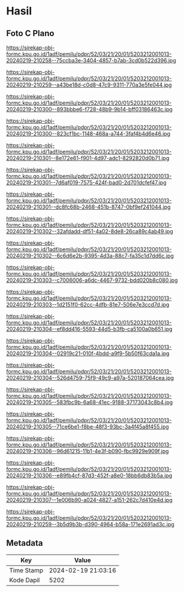 # Hasil

## Foto C Plano

https://sirekap-obj-formc.kpu.go.id/1adf/pemilu/pdpr/52/03/21/20/01/5203212001013-20240219-210258--75ccba3e-3404-4857-b7ab-3cd0b522d396.jpg

https://sirekap-obj-formc.kpu.go.id/1adf/pemilu/pdpr/52/03/21/20/01/5203212001013-20240219-210259--a43be18d-c0d8-47c9-9311-770a3e5fe044.jpg

https://sirekap-obj-formc.kpu.go.id/1adf/pemilu/pdpr/52/03/21/20/01/5203212001013-20240219-210300--893bbbe6-f728-48b9-9b14-bff03186463c.jpg

https://sirekap-obj-formc.kpu.go.id/1adf/pemilu/pdpr/52/03/21/20/01/5203212001013-20240219-210300--823cf1bc-1148-468a-a744-3faf4b4d6e46.jpg

https://sirekap-obj-formc.kpu.go.id/1adf/pemilu/pdpr/52/03/21/20/01/5203212001013-20240219-210301--8e172e61-f901-4d97-adc1-8292820d0b71.jpg

https://sirekap-obj-formc.kpu.go.id/1adf/pemilu/pdpr/52/03/21/20/01/5203212001013-20240219-210301--7d6af019-7575-424f-bad0-2d701dcfef47.jpg

https://sirekap-obj-formc.kpu.go.id/1adf/pemilu/pdpr/52/03/21/20/01/5203212001013-20240219-210301--dc8fc68b-2468-451b-8747-0bf9ef241044.jpg

https://sirekap-obj-formc.kpu.go.id/1adf/pemilu/pdpr/52/03/21/20/01/5203212001013-20240219-210302--32afdadd-df51-4a02-8de8-26ca89c4ab49.jpg

https://sirekap-obj-formc.kpu.go.id/1adf/pemilu/pdpr/52/03/21/20/01/5203212001013-20240219-210302--6c6d6e2b-9395-4d3a-88c7-fa35c1d7dd6c.jpg

https://sirekap-obj-formc.kpu.go.id/1adf/pemilu/pdpr/52/03/21/20/01/5203212001013-20240219-210303--c7006006-a6dc-4467-9732-bdd020b8c080.jpg

https://sirekap-obj-formc.kpu.go.id/1adf/pemilu/pdpr/52/03/21/20/01/5203212001013-20240219-210303--1d2151f0-62cc-4dfb-81e7-506e7e3ccd7d.jpg

https://sirekap-obj-formc.kpu.go.id/1adf/pemilu/pdpr/52/03/21/20/01/5203212001013-20240219-210304--ef8dd416-5593-44d5-b3fb-ca5100a0b651.jpg

https://sirekap-obj-formc.kpu.go.id/1adf/pemilu/pdpr/52/03/21/20/01/5203212001013-20240219-210304--02919c21-010f-4bdd-a9f9-5b50f63cda1a.jpg

https://sirekap-obj-formc.kpu.go.id/1adf/pemilu/pdpr/52/03/21/20/01/5203212001013-20240219-210304--526d4759-75f9-49c9-a97a-520187064cea.jpg

https://sirekap-obj-formc.kpu.go.id/1adf/pemilu/pdpr/52/03/21/20/01/5203212001013-20240219-210305--583fbc9b-6a68-41ec-9188-37173043c8b4.jpg

https://sirekap-obj-formc.kpu.go.id/1adf/pemilu/pdpr/52/03/21/20/01/5203212001013-20240219-210305--71ce6be1-f8be-48f3-93bc-3a4f45a8f455.jpg

https://sirekap-obj-formc.kpu.go.id/1adf/pemilu/pdpr/52/03/21/20/01/5203212001013-20240219-210306--96d61215-11b1-4e3f-b090-fbc9929e909f.jpg

https://sirekap-obj-formc.kpu.go.id/1adf/pemilu/pdpr/52/03/21/20/01/5203212001013-20240219-210306--e89fb4cf-87d3-452f-a8e0-18bb6db83b5a.jpg

https://sirekap-obj-formc.kpu.go.id/1adf/pemilu/pdpr/52/03/21/20/01/5203212001013-20240219-210307--1e006b90-a024-4827-a151-262c7d410e4d.jpg

https://sirekap-obj-formc.kpu.go.id/1adf/pemilu/pdpr/52/03/21/20/01/5203212001013-20240219-210259--3b5d9b3b-d390-4964-b58a-171e2691ad3c.jpg


## Metadata

| Key        | Value               |
| ---------- | ------------------- |
| Time Stamp | 2024-02-19 21:03:16 |
| Kode Dapil | 5202                |



